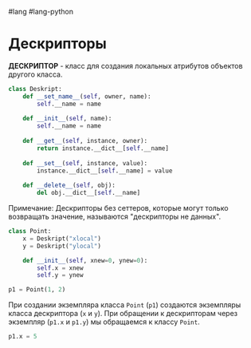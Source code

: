 #lang #lang-python 

# Дескрипторы

**ДЕСКРИПТОР** - класс для создания локальных атрибутов объектов другого класса.
```python
class Deskript:
    def __set_name__(self, owner, name):
        self.__name = name
    
    def __init__(self, name):
        self.__name = name
    
    def __get__(self, instance, owner):
        return instance.__dict__[self.__name]
    
    def __set__(self, instance, value):
        instance.__dict__[self.__name] = value
    
    def __delete__(self, obj):
        del obj.__dict__[self.__name]
```

Примечание: Дескрипторы без сеттеров, которые могут только возвращать значение, называются "дескрипторы не данных".
```python
class Point:
    x = Deskript("xlocal")
    y = Deskript("ylocal")

    def __init__(self, xnew=0, ynew=0):
        self.x = xnew
        self.y = ynew

p1 = Point(1, 2)
```

При создании экземпляра класса `Point` (`p1`) создаются экземпляры класса дескриптора (`x` и `y`). При обращении к дескрипторам через экземпляр (`p1.x` и `p1.y`) мы обращаемся к классу `Point`.
```python
p1.x = 5
```

